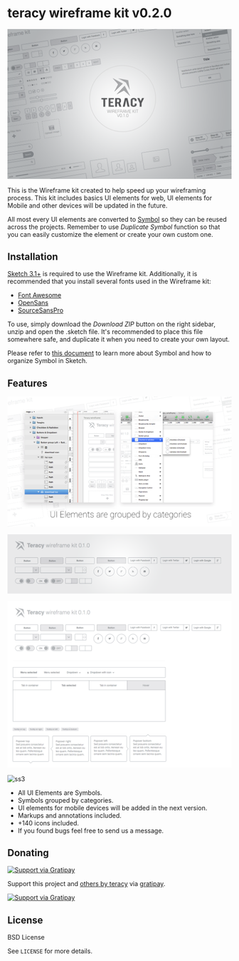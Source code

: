 teracy wireframe kit v0.2.0
===========================


![Preview Screenshot](https://raw.githubusercontent.com/teracyhq/wireframe/develop/img/preview.png)

This is the Wireframe kit created to help speed up your wireframing process. This kit includes basics UI elements for web, UI elements for Mobile and other devices will be updated in the future.

All most every UI elements are converted to [Symbol](http://bohemiancoding.com/sketch/support/documentation/07-symbols/) so they can be reused across the projects. Remember to use *Duplicate Symbol* function so that you can easily customize the element or create your own custom one.

## Installation

[Sketch 3.1+](http://bohemiancoding.com/sketch/) is required to use the Wireframe kit. Additionally, it is recommended that you install several fonts used in the Wireframe kit:

 * [Font Awesome](http://fortawesome.github.io/Font-Awesome/)
 * [OpenSans](http://www.fontsquirrel.com/fonts/open-sans)
 * [SourceSansPro](http://www.fontsquirrel.com/fonts/source-sans-pro)

To use, simply download the *Download ZIP* button on the right sidebar, unzip and open the .sketch file. It's recommended to place this file somewhere safe, and duplicate it when you need to create your own layout.

Please refer to [this document](http://bohemiancoding.com/sketch/support/documentation/07-symbols/) to learn more about Symbol and how to organize Symbol in Sketch.

## Features

![symbols](https://raw.githubusercontent.com/teracyhq/wireframe/develop/img/symbols.png)

![ss1](https://raw.githubusercontent.com/teracyhq/wireframe/develop/img/ss1.png)

![ss2](https://raw.githubusercontent.com/teracyhq/wireframe/develop/img/ss2.png)

![ss3](https://raw.githubusercontent.com/teracyhq/wireframe/develop/img/ss3.png)


* All UI Elements are Symbols.
* Symbols grouped by categories.
* UI elements for mobile devices will be added in the next version.
* Markups and annotations included.
* +140 icons included.
* If you found bugs feel free to send us a message.


## Donating

[![Support via Gratipay](https://img.shields.io/gratipay/teracyhq.svg)][gratipay-teracy]

Support this project and [others by teracy][gratipay-teracy] via [gratipay][gratipay-teracy].

[![Support via Gratipay][gratipay]][gratipay-teracy]

[gratipay]: https://cdn.rawgit.com/gratipay/gratipay-badge/2.3.0/dist/gratipay.png
[gratipay-teracy]: https://gratipay.com/teracyhq/


## License

BSD License

See `LICENSE` for more details.
